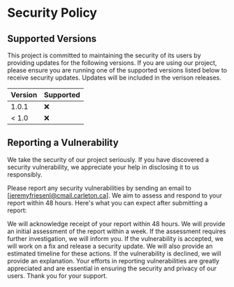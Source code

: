 # Security Policy

## Supported Versions

This project is committed to maintaining the security of its users by providing updates for the following versions. If you are using our project, please ensure you are running one of the supported versions listed below to receive security updates. Updates will be included in the verison releases.

| Version | Supported          |
| ------- | ------------------ |
| 1.0.1   | :x:                |
| < 1.0   | :x:                |

## Reporting a Vulnerability

We take the security of our project seriously. If you have discovered a security vulnerability, we appreciate your help in disclosing it to us responsibly.

Please report any security vulnerabilities by sending an email to [jeremyfriesenl@cmail.carleton.ca]. We aim to assess and respond to your report within 48 hours. Here's what you can expect after submitting a report:

We will acknowledge receipt of your report within 48 hours.
We will provide an initial assessment of the report within a week. If the assessment requires further investigation, we will inform you.
If the vulnerability is accepted, we will work on a fix and release a security update. We will also provide an estimated timeline for these actions.
If the vulnerability is declined, we will provide an explanation.
Your efforts in reporting vulnerabilities are greatly appreciated and are essential in ensuring the security and privacy of our users. Thank you for your support.
